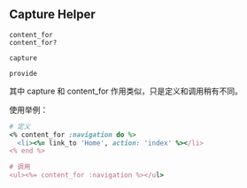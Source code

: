 ## Capture Helper

```
content_for
content_for?

capture

provide
```

其中 capture 和 content_for 作用类似，只是定义和调用稍有不同。

使用举例：

```ruby
# 定义
<% content_for :navigation do %>
  <li><%= link_to 'Home', action: 'index' %></li>
<% end %>

# 调用
<ul><%= content_for :navigation %></ul>
```
